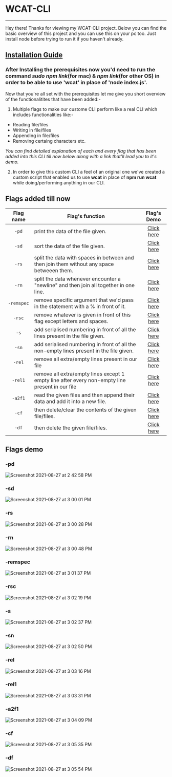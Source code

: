 # WCAT-CLI
----------

Hey there!
Thanks for viewing my WCAT-CLI project. Below you can find the basic overview of this project and you can use this on your pc too.
Just install node before trying to run it if you haven't already.

## [Installation Guide](https://docs.npmjs.com/downloading-and-installing-node-js-and-npm)
### After Installing the prerequisites now you'd need to run the command _sudo npm link_(for mac) & _npm link_(for other OS) in order to be able to use 'wcat' in place of 'node index.js'.

Now that you're all set with the prerequisites let me give you short overview of the functionalitites that have been added:-

1. Multiple flags to make our custome CLI perform like a real CLI which includes functionalities like:-
* Reading file/files
* Writing in file/files
* Appending in file/files
* Removing certaing characters
etc.

*_You can find detailed explanation of each and every flag that has been added into this CLI till now below along with a link that'll lead you to it's demo._*


2. In order to give this custom CLI a feel of an original one we've created a custom script that enabled us to use **wcat** in place of **npm run wcat** while doing/performing anything in our CLI.



## Flags added till now

Flag name | Flag's function | Flag's Demo
:---: | --- | :---:
`-pd` | print the data of the file given. | [Click here](https://github.com/PIYUSH-01/WCAT-CLI/blob/main/README.md/#-pd)
`-sd` | sort the data of the file given. | [Click here](https://github.com/PIYUSH-01/WCAT-CLI/blob/main/README.md/#-sd)
`-rs` | split the data with spaces in between and then join them without any space betweeen them. | [Click here](https://github.com/PIYUSH-01/WCAT-CLI/blob/main/README.md/#-rs)
`-rn` | split the data whenever encounter a "newline" and then join all together in one line. | [Click here](https://github.com/PIYUSH-01/WCAT-CLI/blob/main/README.md/#-rn)
`-remspec` | remove specific argument that we'd pass in the statement with a % in front of it. | [Click here](https://github.com/PIYUSH-01/WCAT-CLI/blob/main/README.md/#-remspec)
`-rsc` | remove whatever is given in front of this flag except letters and spaces. | [Click here](https://github.com/PIYUSH-01/WCAT-CLI/blob/main/README.md/#-rsc)
`-s` | add serialised numbering in front of all the lines present in the file given. | [Click here](https://github.com/PIYUSH-01/WCAT-CLI/blob/main/README.md/#-s)
`-sn` | add serialised numbering in front of all the non-empty lines present in the file given. | [Click here](https://github.com/PIYUSH-01/WCAT-CLI/blob/main/README.md/#-sn)
`-rel` | remove all extra/empty lines present in our file | [Click here](https://github.com/PIYUSH-01/WCAT-CLI/blob/main/README.md/#-rel)
`-rel1` | remove all extra/empty lines except 1 empty line after every non-empty line present in our file | [Click here](https://github.com/PIYUSH-01/WCAT-CLI/blob/main/README.md/#-rel1)
`-a2f1` | read the given files and then append their data and add it into a new file. | [Click here](https://github.com/PIYUSH-01/WCAT-CLI/blob/main/README.md/#-a2f1)
`-cf` | then delete/clear the contents of the given file/files. | [Click here](https://github.com/PIYUSH-01/WCAT-CLI/blob/main/README.md/#-cf)
`-df` | then delete the given file/files. | [Click here](https://github.com/PIYUSH-01/WCAT-CLI/blob/main/README.md/#-df)


## Flags demo

<a name="-pd"></a>
### -pd
![Screenshot 2021-08-27 at 2 42 58 PM](https://user-images.githubusercontent.com/52041719/131103664-7c9cfc4a-633b-496c-9dce-20aa107199db.png)


<a name="-sd"></a>
### -sd
![Screenshot 2021-08-27 at 3 00 01 PM](https://user-images.githubusercontent.com/52041719/131107094-3a0840b7-287e-440e-b27d-d8c4e2dd9086.png)


<a name="-rs"></a>
### -rs
![Screenshot 2021-08-27 at 3 00 28 PM](https://user-images.githubusercontent.com/52041719/131107230-292384b4-f6a6-4e9e-b6ae-6428c49f3a0a.png)


<a name="-rn"></a>
### -rn
![Screenshot 2021-08-27 at 3 00 48 PM](https://user-images.githubusercontent.com/52041719/131107286-72f42666-7b7e-43af-ba6c-b644b527fa3a.png)


<a name="-remspec"></a>
### -remspec
![Screenshot 2021-08-27 at 3 01 37 PM](https://user-images.githubusercontent.com/52041719/131107430-fcdf3746-b10b-444e-9e0c-5b211a1e95a9.png)


<a name="-rsc"></a>
### -rsc
![Screenshot 2021-08-27 at 3 02 19 PM](https://user-images.githubusercontent.com/52041719/131107508-106b2fb1-06bd-4d52-988c-d3cf5e7b25be.png)


<a name="-s"></a>
### -s
![Screenshot 2021-08-27 at 3 02 37 PM](https://user-images.githubusercontent.com/52041719/131107580-2a8f52c2-a847-4773-85ca-b9c477b94c65.png)


<a name="-sn"></a>
### -sn
![Screenshot 2021-08-27 at 3 02 50 PM](https://user-images.githubusercontent.com/52041719/131107640-b1665f8e-0e6d-406d-8c84-44ba7e696b0e.png)


<a name="-rel"></a>
### -rel
![Screenshot 2021-08-27 at 3 03 16 PM](https://user-images.githubusercontent.com/52041719/131107778-238ef1e5-a2a6-40f5-8d12-cb725b4217f1.png)


<a name="-rel1"></a>
### -rel1
![Screenshot 2021-08-27 at 3 03 31 PM](https://user-images.githubusercontent.com/52041719/131107856-120ad06b-c82f-44ed-a36f-6dd69864d446.png)


<a name="-a2f1"></a>
### -a2f1
![Screenshot 2021-08-27 at 3 04 09 PM](https://user-images.githubusercontent.com/52041719/131107885-641005f2-bb90-4a65-a8b9-6cbe2656b283.png)


<a name="-cf"></a>
### -cf
![Screenshot 2021-08-27 at 3 05 35 PM](https://user-images.githubusercontent.com/52041719/131107938-094ec504-340d-4ac8-bde5-5bdb4bb0c01d.png)


<a name="-df"></a>
### -df
![Screenshot 2021-08-27 at 3 05 54 PM](https://user-images.githubusercontent.com/52041719/131107971-5d8c1e1a-cfb8-4c0c-922e-6e51b5f9ef5b.png)



